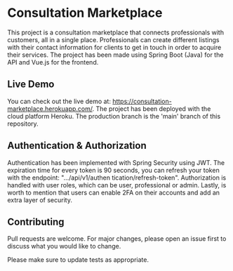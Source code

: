 # Consultation Marketplace
This project is a consultation marketplace that connects professionals with customers, all
in a single place. Professionals can create different listings with their contact information
for clients to get in touch in order to acquire their services. The project has been made using
Spring Boot (Java) for the API and Vue.js for the frontend.

## Live Demo
You can check out the live demo at: https://consultation-marketplace.herokuapp.com/. 
The project has been deployed with the cloud platform Heroku. The production branch
is the 'main' branch of this repository.

## Authentication & Authorization
Authentication has been implemented with Spring Security using JWT. The expiration time for
every token is 90 seconds, you can refresh your token with the endpoint: ".../api/v1/authen
tication/refresh-token". Authorization is handled with user roles, which can be user,
professional or admin. Lastly, is worth to mention that users can enable 2FA on their accounts
and add an extra layer of security.

## Contributing
Pull requests are welcome. For major changes, please open an issue first to discuss what you would like to change.

Please make sure to update tests as appropriate.


